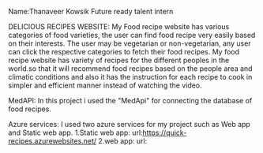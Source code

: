Name:Thanaveer Kowsik
Future ready talent intern

DELICIOUS RECIPES WEBSITE:
My Food recipe website has various categories of food varieties, the user can find food recipe very easily based on their interests. The user may be vegetarian or non-vegetarian, any user can click the respective categories to fetch their food recipes.
My food recipe website has variety of recipes for the different peoples in the world.so that it will recommend food recipes based on the people area and climatic conditions and also it has the instruction for each recipe to cook in simpler and efficient manner instead of watching the video.

MedAPI:
In this project i used the "MedApi" for connecting the database of food recipes.

Azure services:
I used two azure services for my project such as Web app and Static web app.
1.Static web app:
url:https://quick-recipes.azurewebsites.net/
2.web app:
url:


